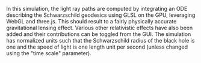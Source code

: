 In this simulation, the light ray paths are computed by integrating an ODE describing the Schwarzschild geodesics using GLSL on the GPU, leveraging WebGL and three.js. This should result to a fairly physically accurate gravitational lensing effect. Various other relativistic effects have also been added and their contributions can be toggled from the GUI. The simulation has normalized units such that the Schwarzschild radius of the black hole is one and the speed of light is one length unit per second (unless changed using the "time scale" parameter).
